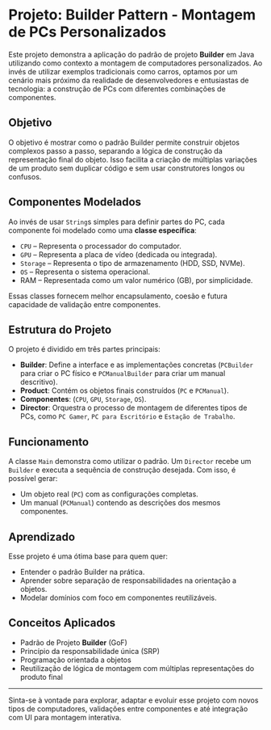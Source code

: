 # Projeto: Builder Pattern - Montagem de PCs Personalizados

Este projeto demonstra a aplicação do padrão de projeto **Builder** em Java utilizando como contexto a montagem de computadores personalizados. Ao invés de utilizar exemplos tradicionais como carros, optamos por um cenário mais próximo da realidade de desenvolvedores e entusiastas de tecnologia: a construção de PCs com diferentes combinações de componentes.

##  Objetivo

O objetivo é mostrar como o padrão Builder permite construir objetos complexos passo a passo, separando a lógica de construção da representação final do objeto. Isso facilita a criação de múltiplas variações de um produto sem duplicar código e sem usar construtores longos ou confusos.

##  Componentes Modelados

Ao invés de usar `String`s simples para definir partes do PC, cada componente foi modelado como uma **classe específica**:

- `CPU` – Representa o processador do computador.
- `GPU` – Representa a placa de vídeo (dedicada ou integrada).
- `Storage` – Representa o tipo de armazenamento (HDD, SSD, NVMe).
- `OS` – Representa o sistema operacional.
- RAM – Representada como um valor numérico (GB), por simplicidade.

Essas classes fornecem melhor encapsulamento, coesão e futura capacidade de validação entre componentes.

##  Estrutura do Projeto

O projeto é dividido em três partes principais:

- **Builder**: Define a interface e as implementações concretas (`PCBuilder` para criar o PC físico e `PCManualBuilder` para criar um manual descritivo).
- **Product**: Contém os objetos finais construídos (`PC` e `PCManual`).
- **Componentes**: (`CPU`, `GPU`, `Storage`, `OS`).
- **Director**: Orquestra o processo de montagem de diferentes tipos de PCs, como `PC Gamer`, `PC para Escritório` e `Estação de Trabalho`.

##  Funcionamento

A classe `Main` demonstra como utilizar o padrão. Um `Director` recebe um `Builder` e executa a sequência de construção desejada. Com isso, é possível gerar:

- Um objeto real (`PC`) com as configurações completas.
- Um manual (`PCManual`) contendo as descrições dos mesmos componentes.

##  Aprendizado

Esse projeto é uma ótima base para quem quer:

- Entender o padrão Builder na prática.
- Aprender sobre separação de responsabilidades na orientação a objetos.
- Modelar domínios com foco em componentes reutilizáveis.

## Conceitos Aplicados

- Padrão de Projeto **Builder** (GoF)
- Princípio da responsabilidade única (SRP)
- Programação orientada a objetos
- Reutilização de lógica de montagem com múltiplas representações do produto final

---

Sinta-se à vontade para explorar, adaptar e evoluir esse projeto com novos tipos de computadores, validações entre componentes e até integração com UI para montagem interativa.
